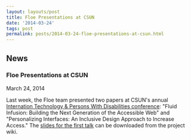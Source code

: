 ```yaml
---
layout: layouts/post
title: Floe Presentations at CSUN
date: '2014-03-24'
tags: post
permalink: posts/2014-03-24-floe-presentations-at-csun.html
---
```

<article class="floe-content floe-news-item">
                <h2> News </h2>
                <h3>Floe Presentations at CSUN</h3>
                <time class="floe-date" datetime="2014-03-24">March 24, 2014</time>
                <p>Last week, the Floe team presented two papers at CSUN's annual
                    <a href="http://www.csun.edu/cod/conference/2014/sessions/index.php/public/website_pages/view/1">Internation Technology &amp; Persons With Disabilities conference</a>: "Fluid Infusion: Building the Next Generation of the Accessible Web" and "Personalizing Interfaces: An Inclusive Design Approach to Increase Access."
                    The <a href="http://wiki.fluidproject.org/download/attachments/1707985/CSUN%202014%20Infusion%20Presentation.pdf?version=1&modificationDate=1395716250038&api=v2">slides for the first talk</a> can be downloaded from the project wiki.
                </p>
            </article>
